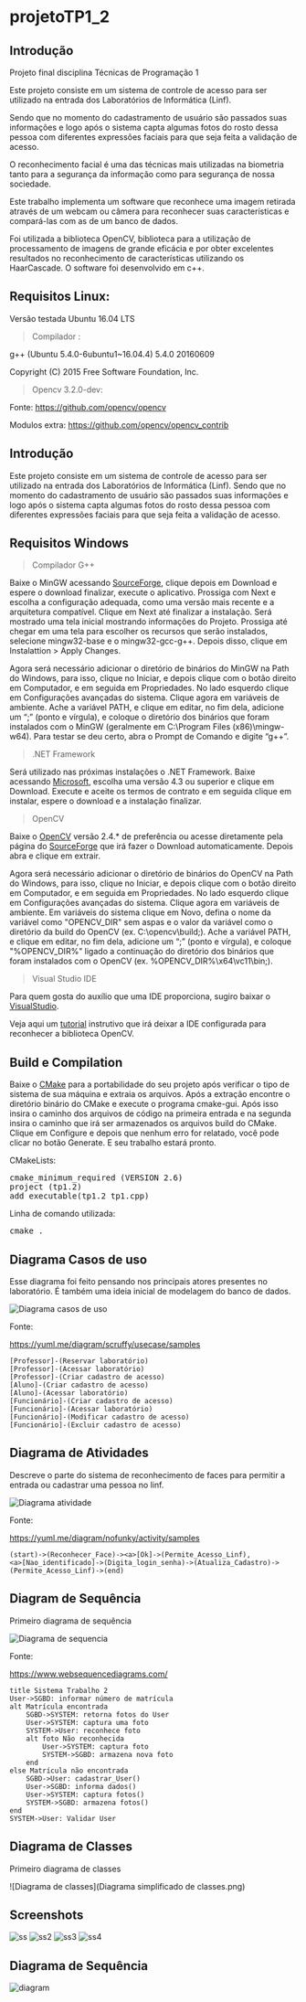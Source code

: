 # projetoTP1_2

## Introdução
Projeto final disciplina Técnicas de Programação 1 

Este projeto consiste em um sistema de controle de acesso para ser utilizado na entrada dos Laboratórios de Informática (Linf). 

Sendo que no momento do cadastramento de usuário são passados suas informações e logo após o sistema capta algumas fotos do rosto dessa pessoa com diferentes expressões faciais para que seja feita a validação de acesso.

O reconhecimento facial é uma das técnicas mais utilizadas na biometria tanto para a segurança da informação como para segurança de nossa sociedade. 

Este trabalho implementa um software que reconhece uma imagem retirada através de um webcam ou câmera para reconhecer suas características e compará-las com as de um banco de dados. 

Foi utilizada a biblioteca OpenCV, biblioteca para a utilização de processamento de imagens de grande eficácia e por obter excelentes resultados no reconhecimento de características utilizando os HaarCascade. O software foi
desenvolvido em c++.

## Requisitos Linux:

Versão testada Ubuntu 16.04 LTS

> Compilador :

g++ (Ubuntu 5.4.0-6ubuntu1~16.04.4) 5.4.0 20160609

Copyright (C) 2015 Free Software Foundation, Inc.

> Opencv 3.2.0-dev:

Fonte: https://github.com/opencv/opencv

Modulos extra: https://github.com/opencv/opencv_contrib

<h2>Introdução</h2>

Este projeto consiste em um sistema de controle de acesso para ser utilizado na entrada dos Laboratórios de Informática (Linf). Sendo que no momento do cadastramento de usuário são passados suas informações e logo após o sistema capta algumas fotos do rosto dessa pessoa com diferentes expressões faciais para que seja feita a validação de acesso.

<h2>Requisitos Windows</h2>

> Compilador G++

Baixe o MinGW acessando <a href="https://sourceforge.net/projects/mingw-w64/">SourceForge</a>, clique depois em Download e espere o download finalizar, execute o aplicativo. Prossiga com Next e escolha a configuração adequada, como uma versão mais recente e a arquitetura compatível. Clique em Next até finalizar a instalação. Será mostrado uma tela inicial mostrando informações do Projeto. Prossiga até chegar em uma tela para escolher os recursos que serão instalados, selecione mingw32-base e o mingw32-gcc-g++. Depois disso, clique em Instalattion > Apply Changes.

Agora será necessário adicionar o diretório de binários do MinGW na Path do Windows, para isso, clique no Iniciar, e depois clique com o botão direito em Computador, e em seguida em Propriedades. No lado esquerdo clique em Configurações avançadas do sistema. Clique agora em variáveis de ambiente. Ache a variável PATH, e clique em editar, no fim dela, adicione um “;” (ponto e vírgula), e coloque o diretório dos binários que foram instalados com o MinGW (geralmente em C:\Program Files (x86)\mingw-w64). Para testar se deu certo, abra o Prompt de Comando e digite “g++”.

> .NET Framework

Será utilizado nas próximas instalações o .NET Framework. Baixe acessando <a href="https://www.microsoft.com/net/download/framework">Microsoft</a>, escolha uma versão 4.3 ou superior e clique em Download. Execute e aceite os termos de contrato e em seguida clique em instalar, espere o download e a instalação finalizar.

> OpenCV

Baixe o <a href="http://opencv.org/releases.html">OpenCV</a> versão 2.4.* de preferência ou acesse diretamente pela página do <a href="https://sourceforge.net/projects/opencvlibrary/files/opencv-win/2.4.11/opencv-2.4.11.exe/download">SourceForge</a> que irá fazer o Download automaticamente. Depois abra e clique em extrair.

Agora será necessário adicionar o diretório de binários do OpenCV na Path do Windows, para isso, clique no Iniciar, e depois clique com o botão direito em Computador, e em seguida em Propriedades. No lado esquerdo clique em Configurações avançadas do sistema. Clique agora em variáveis de ambiente. Em variáveis do sistema clique em Novo, defina o nome da variável como "OPENCV_DIR" sem aspas e o valor da variável como o diretório da build do OpenCV (ex. C:\opencv\build;). Ache a variável PATH, e clique em editar, no fim dela, adicione um “;” (ponto e vírgula), e coloque "%OPENCV_DIR%" ligado a continuação do diretório dos binários que foram instalados com o OpenCV (ex. %OPENCV_DIR%\x64\vc11\bin;).

> Visual Studio IDE

Para quem gosta do auxílio que uma IDE proporciona, sugiro baixar o <a href="https://www.visualstudio.com/pt-br/vs/cplusplus/?rr=https%3A%2F%2Fwww.google.com.br%2F">VisualStudio</a>.

Veja aqui um <a href="http://www2.ic.uff.br/~crisnv/disciplinas/procImg/Tutorial_de_Instal_do_OpenCV.pdf">tutorial</a> instrutivo que irá deixar a IDE configurada para reconhecer a biblioteca OpenCV.

<h2>Build e Compilation</h2>

Baixe o <a href="https://cmake.org/download/">CMake</a> para a portabilidade do seu projeto após verificar o tipo de sistema de sua máquina e extraia os arquivos. Após a extração encontre o diretório binário do CMake e execute o programa cmake-gui. Após isso insira o caminho dos arquivos de código na primeira entrada e na segunda insira o caminho que irá ser armazenados os arquivos build do CMake. Clique em Configure e depois que nenhum erro for relatado, você pode clicar no botão Generate. E seu trabalho estará pronto.

CMakeLists:

<pre>cmake_minimum_required (VERSION 2.6)<br>project (tp1.2)<br>add_executable(tp1.2 tp1.cpp)</pre>

Linha de comando utilizada:

<pre>cmake .</pre>


## Diagrama Casos de uso

Esse diagrama foi feito pensando nos principais atores presentes no laboratório.
É também uma ideia inicial de modelagem do banco de dados.

![Diagrama casos de uso](diagrama_casos_de_uso.png)

Fonte:

https://yuml.me/diagram/scruffy/usecase/samples

```
[Professor]-(Reservar laboratório)
[Professor]-(Acessar laboratório)
[Professor]-(Criar cadastro de acesso)
[Aluno]-(Criar cadastro de acesso)
[Aluno]-(Acessar laboratório)
[Funcionário]-(Criar cadastro de acesso)
[Funcionário]-(Acessar laboratório)
[Funcionário]-(Modificar cadastro de acesso)
[Funcionário]-(Excluir cadastro de acesso)
```

## Diagrama de Atividades

Descreve o parte do sistema de reconhecimento de faces para permitir a entrada ou cadastrar uma pessoa no linf.

![Diagrama atividade](diagrama_atividade.png)

Fonte:

https://yuml.me/diagram/nofunky/activity/samples

```
(start)->(Reconhecer_Face)-><a>[Ok]->(Permite_Acesso_Linf),
<a>[Nao_identificado]->(Digita_login_senha)->(Atualiza_Cadastro)->(Permite_Acesso_Linf)->(end)
```

##  Diagram de Sequência

Primeiro diagrama de sequência 

![Diagrama de sequencia](diagrama_sequencia.png)

Fonte:

https://www.websequencediagrams.com/

```
title Sistema Trabalho 2
User->SGBD: informar número de matrícula
alt Matrícula encontrada
    SGBD->SYSTEM: retorna fotos do User
    User->SYSTEM: captura uma foto
    SYSTEM->User: reconhece foto
    alt foto Não reconhecida
        User->SYSTEM: captura foto
        SYSTEM->SGBD: armazena nova foto
    end
else Matrícula não encontrada
    SGBD->User: cadastrar_User()
    User->SGBD: informa dados()
    User->SYSTEM: captura fotos()
    SYSTEM->SGBD: armazena fotos()
end
SYSTEM->User: Validar User
```

##  Diagrama de Classes

Primeiro diagrama de classes

![Diagrama de classes](Diagrama simplificado de classes.png)

<h2>Screenshots</h2>

<img src="Readme2/ss.png" alt="ss">
<img src="Readme2/ss2.png" alt="ss2">
<img src="Readme2/ss3.png" alt="ss3">
<img src="Readme2/ss4.png" alt="ss4">

<h2>Diagrama de Sequência</h2>

<img src="Readme2/diagram.png" alt="diagram">
